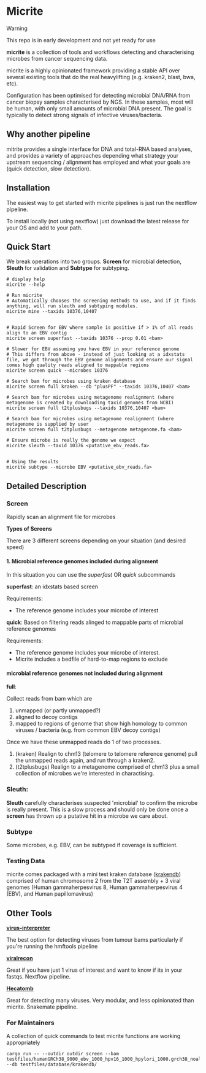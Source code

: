 # Micrite

> [!WARNING]  
> This repo is in early development and not yet ready for use

**micrite** is a collection of tools and workflows detecting and characterising microbes from cancer sequencing data.

micrite is a highly opinionated framework providing a stable API over several existing tools that do the real heavylifting (e.g. kraken2, blast, bwa, etc).

Configuration has been optimised for detecting microbial DNA/RNA from cancer biopsy samples characterised by NGS. In these samples, most will be human, with only small amounts of microbial DNA present. The goal is typically to detect strong signals of infective viruses/bacteria.

## Why another pipeline

mitrite provides a single interface for DNA and total-RNA based analyses, and provides a variety of approaches depending what strategy your upstream sequencing / alignment has employed and what your goals are (quick detection, slow detection).

## Installation

The easiest way to get started with micrite pipelines is just run the nextflow pipeline.

To install locally (not using nextflow) just download the latest release for your OS and add to your path.

## Quick Start

We break operations into two groups. **Screen** for microbial detection, **Sleuth** for validation and **Subtype** for subtyping.

```
# display help
micrite --help

# Run micrite
# Automatically chooses the screening methods to use, and if it finds anything, will run sleuth and subtyping modules.
micrite mine --taxids 10376,10407


# Rapid Screen for EBV where sample is positive if > 1% of all reads align to an EBV contig
micrite screen superfast --taxids 10376 --prop 0.01 <bam>

# Slower for EBV assuming you have EBV in your reference genome
# This differs from above - instead of just looking at a idxstats file, we got through the EBV genome alignments and ensure our signal comes high quality reads aligned to mappable regions
micrite screen quick --microbes 10376

# Search bam for microbes using kraken database
micrite screen full kraken --db "plusPF" --taxids 10376,10407 <bam>

# Search bam for microbes using metagenome realignment (where metagenome is created by downloading taxid genomes from NCBI)
micrite screen full t2tplusbugs --taxids 10376,10407 <bam>

# Search bam for microbes using metagenome realignment (where metagenome is supplied by user
micrite screen full t2tplusbugs --metagenome metagenome.fa <bam>

# Ensure microbe is really the genome we expect
micrite sleuth --taxid 10376 <putative_ebv_reads.fa>


# Using the results
micrite subtype --microbe EBV <putative_ebv_reads.fa>
```

## Detailed Description

### Screen

Rapidly scan an alignment file for microbes

**Types of Screens**

There are 3 different screens depending on your situation (and desired speed)

#### 1. Microbial reference genomes included during alignment

In this situation you can use the _superfast_ OR _quick_ subcommands

**superfast**: an idxstats based screen

Requirements:

- The reference genome includes your microbe of interest

**quick**: Based on filtering reads alinged to mappable parts of microbial reference genomes

Requirements:

- The reference genome includes your microbe of interest.
- Micrite includes a bedfile of hard-to-map regions to exclude

#### microbial reference genomes not included during alignment

**full**:

Collect reads from bam which are

1. unmapped (or partly unmapped?)
2. aligned to decoy contigs
3. mapped to regions of genome that show high homology to common viruses / bacteria (e.g. from common EBV decoy contigs)

Once we have these unmapped reads do 1 of two processes.

1. (kraken) Realign to chm13 (telomere to telomere reference genome) pull the unmapped reads again, and run through a kraken2.
2. (t2tplusbugs) Realign to a metagenome comprised of chm13 plus a small collection of microbes we're interested in charactising.

### Sleuth:

**Sleuth** carefully characterises suspected 'microbial' to confirm the microbe is really present. This is a slow process and should only be done once a **screen** has thrown up a putative hit in a microbe we care about.

### Subtype

Some microbes, e.g. EBV, can be subtyped if coverage is sufficient.

### Testing Data

micrite comes packaged with a mini test kraken database ([krakendb](testfiles/krakendb)) comprised of human chromosome 2 from the T2T assembly + 3 viral genomes (Human gammaherpesvirus 8, Human gammaherpesvirus 4 (EBV), and Human papillomavirus)

## Other Tools

**[virus-interpreter](https://github.com/hartwigmedical/hmftools/tree/master/virus-interpreter)**

The best option for detecting viruses from tumour bams particularly if you're running the hmftools pipeline

**[viralrecon](https://nf-co.re/viralrecon/2.6.0)**

Great if you have just 1 virus of interest and want to know if its in your fastqs. Nextflow pipeline.

[**Hecatomb**](https://hecatomb.readthedocs.io/en/latest/)

Great for detecting many viruses. Very modular, and less opinionated than micrite. Snakemate pipeline.

### For Maintainers

A collection of quick commands to test micrite functions are working appropriately

```{r}
cargo run -- --outdir outdir screen --bam testfiles/humanGRCh38_9000_ebv_1000_hpv16_1000_hpylori_1000.grch38_noalt.bam  --db testfiles/database/krakendb/
```

